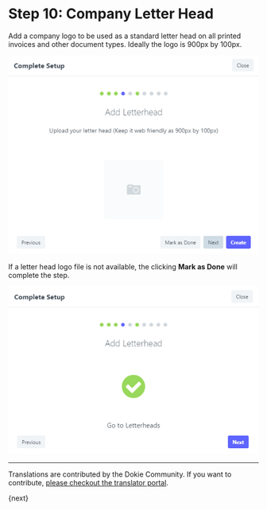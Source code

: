 <!-- add-breadcrumbs -->
# Step 10: Company Letter Head

Add a company logo to be used as a standard letter head on all printed invoices and other document types. Ideally the logo is 900px by 100px.

<img alt="Language" class="screenshot" src="../assets/setup-wizard/step-10.png">

If a letter head logo file is not available, the clicking **Mark as Done** will complete the step.

<img alt="Language" class="screenshot" src="../assets/setup-wizard/step-10a.png">

---

Translations are contributed by the Dokie Community. If you want to contribute, [please checkout the translator portal](https://translate.dokie.com).

{next}
